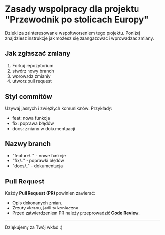 # Zasady wspolpracy dla projektu "Przewodnik po stolicach Europy"
Dzieki za zainteresowanie wspołtworzeniem tego projektu. Poniżej znajdziesz instrukcje jak możesz się zaangazowac i wprowadzac zmiany.
## Jak zgłaszać zmiany
1. Forkuj repozytorium
2. stwórz nowy branch
3. wprowadz zmianiy
4. utworz pull request

## Styl commitów
Uzywaj jasnych i zwięzłych komunikatów: Przykłady:
  - feat: nowa funkcja
  - fix: poprawa błędów
  - docs: zmiany w dokumentaacji

## Nazwy branch
  - "feature/.." - nowe funkcje
  - "fix/.." - poprawki błędów 
  - "docs/.." - dokumentacja

## Pull Request

Każdy **Pull Request (PR)** powinien zawierać:
- Opis dokonanych zmian.
- Zrzuty ekranu, jeśli to konieczne.
- Przed zatwierdzeniem PR należy przeprowadzić **Code Review**.

---
Dziękujemy za Twój wkład :)
